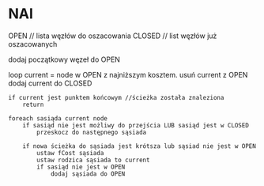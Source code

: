 # NAI
OPEN // lista węzłów do oszacowania
CLOSED // list węzłów już oszacowanych

dodaj początkowy węzeł do OPEN

loop
    current = node w OPEN z najniższym kosztem.
    usuń current z OPEN
    dodaj current do CLOSED
    
    if current jest punktem końcowym //ścieżka została znaleziona
        return
        
    foreach sasiąda current node
        if sasiąd nie jest możliwy do przejścia LUB sasiąd jest w CLOSED
            przeskocz do następnego sąsiada
            
        if nowa ścieżka do sąsiada jest krótsza lub sąsiad nie jest w OPEN
            ustaw fCost sąsiada
            ustaw rodzica sąsiada to current 
            if sasiąd nie jest w OPEN
                dodaj sąsiada do OPEN
